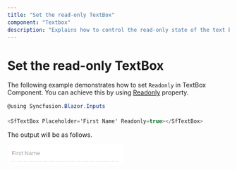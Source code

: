 ```yaml
---
title: "Set the read-only TextBox"
component: "Textbox"
description: "Explains how to control the read-only state of the text box component."
---
```


# Set the read-only TextBox

The following example demonstrates how to set `Readonly` in TextBox Component.
You can achieve this by using [Readonly](https://help.syncfusion.com/cr/cref_files/aspnetcore-js2/aspnetcore/Syncfusion~Syncfusion.Calendars.DatePicker~Readonly.html) property.

```csharp
@using Syncfusion.Blazor.Inputs

<SfTextBox Placeholder='First Name' Readonly=true></SfTextBox>
```

The output will be as follows.

![textbox](../images/disabled.png)